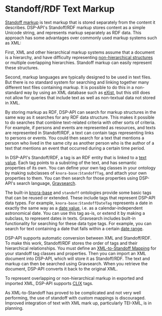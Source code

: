 <!---
 * Copyright © 2021 - 2022 Swiss National Data and Service Center for the Humanities and/or DaSCH Service Platform contributors.
 * SPDX-License-Identifier: Apache-2.0
-->

# Standoff/RDF Text Markup

[Standoff markup](https://lexiconse.uantwerpen.be/lexicon/markupStandoff.html)
is text markup that is stored separately from the content it describes. DSP-API's
Standoff/RDF markup stores content as a simple Unicode string, and represents markup
separately as RDF data. This approach has some advantages over commonly used markup systems
such as XML:

First, XML and other hierarchical markup systems assume that a document is a hierarchy, and
have difficulty representing [non-hierarchical structures](http://www.tei-c.org/release/doc/tei-p5-doc/en/html/NH.html)
or multiple overlapping hierarchies. Standoff markup can easily represent these structures.

Second, markup languages are typically designed to be used in text files. But there is no
standard system for searching and linking together many different text files containing
markup. It is possible to do this in a non-standard way by using an XML database
such as [eXist](http://exist-db.org), but this still does not allow for queries that include
text as well as non-textual data not stored in XML.

By storing markup as RDF, DSP-API can search for markup structures in the same way as it
searches for any RDF data structure. This makes it possible to do searches that combine
text-related criteria with other sorts of criteria. For example, if persons and events are
represented as resources, and texts are represented in Standoff/RDF, a text can contain
tags representing links to persons or events. You could then search for a text that mentions a
person who lived in the same city as another person who is the author of a text that mentions an
event that occurred during a certain time period.

In DSP-API's Standoff/RDF, a tag is an RDF entity that is linked to a
[text value](../02-dsp-ontologies/knora-base.md#textvalue). Each tag points to a substring
of the text, and has semantic properties of its own. You can define your own tag classes
in your ontology by making subclasses of `knora-base:StandoffTag`, and attach your own
properties to them. You can then search for those properties using DSP-API's search language,
[Gravsearch](../03-endpoints/api-v2/query-language.md).

The built-in [knora-base](../02-dsp-ontologies/knora-base.md) and `standoff` ontologies
provide some basic tags that can be reused or extended. These include tags that represent
DSP-API data types. For example, `knora-base:StandoffDateTag` represents a date in exactly the
same way as a [date value](../02-dsp-ontologies/knora-base.md#datevalue), i.e. as a
calendar-independent astronomical date. You can use this tag as-is, or extend it by making
a subclass, to represent dates in texts. Gravsearch includes built-in functionality for
searching for these data type tags. For example, you can search for text containing a date that
falls within a certain [date range](../03-endpoints/api-v2/query-language.md#matching-standoff-dates).

DSP-API supports automatic conversion between XML and Standoff/RDF. To make this work,
Standoff/RDF stores the order of tags and their hierarchical relationships. You must define an
[XML-to-Standoff Mapping](../03-endpoints/api-v2/xml-to-standoff-mapping.md) for your standoff tag classes and properties.
Then you can import an XML document into DSP-API, which will store it as Standoff/RDF. The text and markup
can then be searched using Gravsearch. When you retrieve the document, DSP-API converts it back to the
original XML.

To represent overlapping or non-hierarchical markup in exported and imported XML, DSP-API supports
[CLIX](https://web.archive.org/web/20171222112655/http://conferences.idealliance.org/extreme/html/2004/DeRose01/EML2004DeRose01.html) tags.

As XML-to-Standoff has proved to be complicated and not very well performing, the use of standoff with custom mappings is discouraged. 
Improved integration of text with XML mark up, particularly TEI-XML, is in planning.
